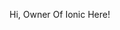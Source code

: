 Hi, Owner Of Ionic Here!
<!---
secret-coder-yt/secret-coder-yt is a ✨ special ✨ repository because its `README.md` (this file) appears on your GitHub profile.
You can click the Preview link to take a look at your changes.
--->

